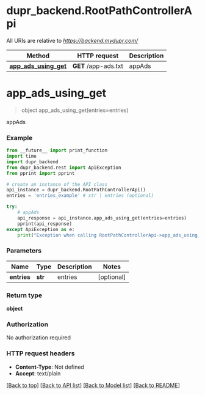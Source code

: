 # dupr_backend.RootPathControllerApi

All URIs are relative to *https://backend.mydupr.com/*

Method | HTTP request | Description
------------- | ------------- | -------------
[**app_ads_using_get**](RootPathControllerApi.md#app_ads_using_get) | **GET** /app-ads.txt | appAds

# **app_ads_using_get**
> object app_ads_using_get(entries=entries)

appAds

### Example
```python
from __future__ import print_function
import time
import dupr_backend
from dupr_backend.rest import ApiException
from pprint import pprint

# create an instance of the API class
api_instance = dupr_backend.RootPathControllerApi()
entries = 'entries_example' # str | entries (optional)

try:
    # appAds
    api_response = api_instance.app_ads_using_get(entries=entries)
    pprint(api_response)
except ApiException as e:
    print("Exception when calling RootPathControllerApi->app_ads_using_get: %s\n" % e)
```

### Parameters

Name | Type | Description  | Notes
------------- | ------------- | ------------- | -------------
 **entries** | **str**| entries | [optional] 

### Return type

**object**

### Authorization

No authorization required

### HTTP request headers

 - **Content-Type**: Not defined
 - **Accept**: text/plain

[[Back to top]](#) [[Back to API list]](../README.md#documentation-for-api-endpoints) [[Back to Model list]](../README.md#documentation-for-models) [[Back to README]](../README.md)


